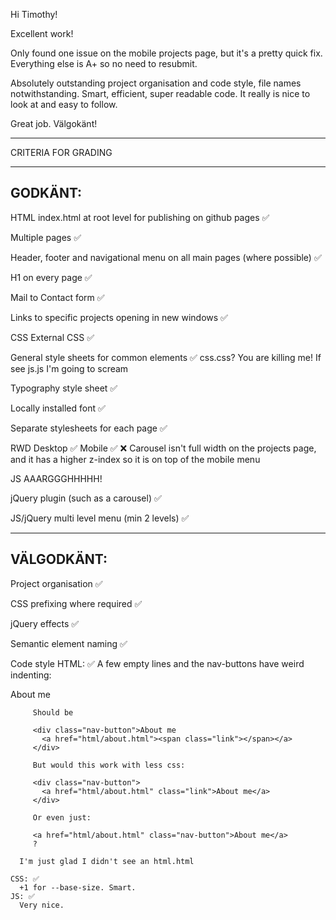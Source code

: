 Hi Timothy!

Excellent work!

Only found one issue on the mobile projects page, but it's a pretty quick fix. Everything else is A+ so no need to resubmit.

Absolutely outstanding project organisation and code style, file names notwithstanding. Smart, efficient, super readable code. It really is nice to look at and easy to follow.

Great job. Välgokänt!

*************************************

CRITERIA FOR GRADING

*************************************

GODKÄNT:
-------------------------------------

HTML
  index.html at root level for publishing on github pages ✅

  Multiple pages ✅

  Header, footer and navigational menu on all main pages (where possible) ✅

  H1 on every page ✅

  Mail to Contact form ✅

  Links to specific projects opening in new windows ✅

CSS
  External CSS ✅

  General style sheets for common elements ✅
    css.css? You are killing me! If see js.js I'm going to scream

  Typography style sheet ✅

  Locally installed font ✅
  
  Separate stylesheets for each page ✅

  RWD
    Desktop ✅
    Mobile ✅ ❌
      Carousel isn't full width on the projects page, and it has a higher z-index so it is on top of the mobile menu

JS
  AAARGGGHHHHH!

  jQuery plugin (such as a carousel) ✅ 

  JS/jQuery multi level menu (min 2 levels) ✅

-------------------------------------

VÄLGODKÄNT:
-------------------------------------

  Project organisation ✅ 

  CSS prefixing where required ✅

  jQuery effects ✅

  Semantic element naming  ✅

  Code style
    HTML:  ✅
      A few empty lines and the nav-buttons have weird indenting:
         <div class="nav-button">About me<a href="html/about.html"><span class="link"></span>
           </a>
         </div>

         Should be

         <div class="nav-button">About me
           <a href="html/about.html"><span class="link"></span></a>
         </div>

         But would this work with less css:
 
         <div class="nav-button">
           <a href="html/about.html" class="link">About me</a>
         </div>

         Or even just:

         <a href="html/about.html" class="nav-button">About me</a>
         ?

      I'm just glad I didn't see an html.html

    CSS: ✅
      +1 for --base-size. Smart.
    JS: ✅
      Very nice.